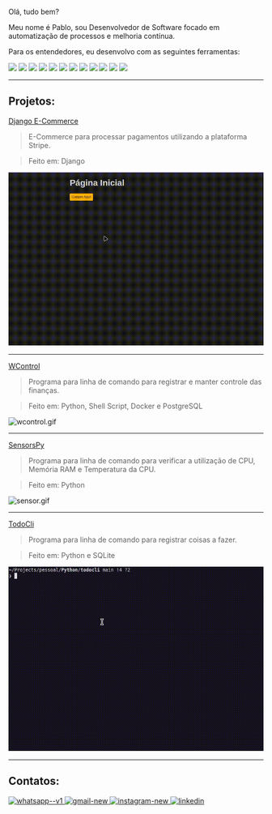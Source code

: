 Olá, tudo bem?

Meu nome é Pablo, sou Desenvolvedor de Software focado em automatização de processos e melhoria contínua.

Para os entendedores, eu desenvolvo com as seguintes ferramentas:
<p>
	<img src="https://cdn.jsdelivr.net/gh/devicons/devicon@latest/icons/bash/bash-original.svg" width="60" />
	<img src="https://cdn.jsdelivr.net/gh/devicons/devicon@latest/icons/python/python-plain-wordmark.svg" width="60" />
	<img src="https://cdn.jsdelivr.net/gh/devicons/devicon@latest/icons/go/go-original-wordmark.svg" width="60" />
	<img src="https://cdn.jsdelivr.net/gh/devicons/devicon@latest/icons/javascript/javascript-original.svg" width="60" />
	<img src="https://cdn.jsdelivr.net/gh/devicons/devicon@latest/icons/django/django-plain-wordmark.svg" width="60" />
	<img src="https://cdn.jsdelivr.net/gh/devicons/devicon@latest/icons/hugo/hugo-plain-wordmark.svg" width="60" />
	<img src="https://cdn.jsdelivr.net/gh/devicons/devicon@latest/icons/vscode/vscode-original.svg" width="60" />
	<img src="https://cdn.jsdelivr.net/gh/devicons/devicon@latest/icons/vim/vim-original.svg" width="60" />
    <img src="https://cdn.jsdelivr.net/gh/devicons/devicon@latest/icons/oracle/oracle-original.svg" width="60"/>
    <img src="https://cdn.jsdelivr.net/gh/devicons/devicon@latest/icons/microsoftsqlserver/microsoftsqlserver-original-wordmark.svg" width="60"/>
    <img src="https://cdn.jsdelivr.net/gh/devicons/devicon@latest/icons/postgresql/postgresql-original-wordmark.svg" width="60"/>
    <img src="https://cdn.jsdelivr.net/gh/devicons/devicon@latest/icons/mysql/mysql-plain-wordmark.svg" width="60"/>
</p>

---

## Projetos:

[Django E-Commerce](https://github.com/pablodeas/django_ecommerce_stripe "DjangoE-Commerce")
> E-Commerce para processar pagamentos utilizando a plataforma Stripe.

> Feito em: Django

![ecommerce.gif](./src/ecommerce_stripe.gif)

---

[WControl](https://github.com/pablodeas/wcontrol_cli "WControl")
> Programa para linha de comando para registrar e manter controle das finanças.

> Feito em: Python, Shell Script, Docker e PostgreSQL

![wcontrol.gif](./src/wcontrol.gif)

---

[SensorsPy](https://github.com/pablodeas/hardware-sensors "SensorsPy")
> Programa para linha de comando para verificar a utilização de CPU, Memória RAM e Temperatura da CPU.

> Feito em: Python

![sensor.gif](./src/sensor.gif)

---

[TodoCli](https://github.com/pablodeas/todo_cli "TodoCli")
> Programa para linha de comando para registrar coisas a fazer.

> Feito em: Python e SQLite

![cli.gif](./src/todo_cli.gif)

---

## Contatos:

<p>
	<a href="https://api.whatsapp.com/send?phone=5521966916139" target="_blank" rel="noopener noreferrer">
	  <img width="48" height="48" src="https://img.icons8.com/color/48/whatsapp--v1.png" alt="whatsapp--v1">
	</a>
	<a href="mailto:pablodeas@gmail.com" target="_blank" rel="noopener noreferrer">
	  <img width="48" height="48" src="https://img.icons8.com/color/48/gmail-new.png" alt="gmail-new"/>
	</a>
	<a href="https://www.instagram.com/pablodeas" target="_blank" rel="noopener noreferrer">
	  <img width="48" height="48" src="https://img.icons8.com/fluency/48/instagram-new.png" alt="instagram-new"/>
	</a>
	<a href="https://linkedin.com.br/in/pablodeas" target="_blank" rel="noopener noreferrer">
	  <img width="48" height="48" src="https://img.icons8.com/fluency/48/linkedin.png" alt="linkedin"/>
	</a>
	
</p>